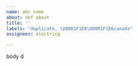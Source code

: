 ```yaml
---
name: abc name
about: def about
title: ''
labels: "duplicate, \U0001F1E8\U0001F1E6canada"
assignees: electricg

---
```


body d
